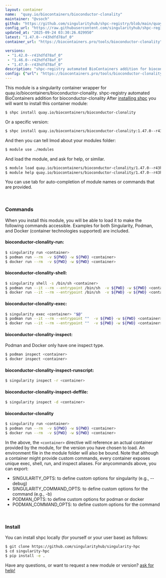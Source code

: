 ```yaml
---
layout: container
name:  "quay.io/biocontainers/bioconductor-clonality"
maintainer: "@vsoch"
github: "https://github.com/singularityhub/shpc-registry/blob/main/quay.io/biocontainers/bioconductor-clonality/container.yaml"
config_url: "https://raw.githubusercontent.com/singularityhub/shpc-registry/main/quay.io/biocontainers/bioconductor-clonality/container.yaml"
updated_at: "2025-09-24 03:30:26.029950"
latest: "1.47.0--r43hdfd78af_0"
container_url: "https://biocontainers.pro/tools/bioconductor-clonality"

versions:
 - "1.42.0--r41hdfd78af_0"
 - "1.46.0--r42hdfd78af_0"
 - "1.47.0--r43hdfd78af_0"
description: "shpc-registry automated BioContainers addition for bioconductor-clonality"
config: {"url": "https://biocontainers.pro/tools/bioconductor-clonality", "maintainer": "@vsoch", "description": "shpc-registry automated BioContainers addition for bioconductor-clonality", "latest": {"1.47.0--r43hdfd78af_0": "sha256:aeeb01f5e45d5a903e59d5e865f37576ac322683b150391cc12d7c9b9137b12f"}, "tags": {"1.42.0--r41hdfd78af_0": "sha256:776ff8a567b0442049af0838a3606cbad86afe454b15acaf00e0428b166989a0", "1.46.0--r42hdfd78af_0": "sha256:89916c114571f5d6166124e0313a77d0e535857fd4b83c174bbaf96aa37e9c20", "1.47.0--r43hdfd78af_0": "sha256:aeeb01f5e45d5a903e59d5e865f37576ac322683b150391cc12d7c9b9137b12f"}, "docker": "quay.io/biocontainers/bioconductor-clonality"}
---
```


This module is a singularity container wrapper for quay.io/biocontainers/bioconductor-clonality.
shpc-registry automated BioContainers addition for bioconductor-clonality
After [installing shpc](#install) you will want to install this container module:


```bash
$ shpc install quay.io/biocontainers/bioconductor-clonality
```

Or a specific version:

```bash
$ shpc install quay.io/biocontainers/bioconductor-clonality:1.47.0--r43hdfd78af_0
```

And then you can tell lmod about your modules folder:

```bash
$ module use ./modules
```

And load the module, and ask for help, or similar.

```bash
$ module load quay.io/biocontainers/bioconductor-clonality/1.47.0--r43hdfd78af_0
$ module help quay.io/biocontainers/bioconductor-clonality/1.47.0--r43hdfd78af_0
```

You can use tab for auto-completion of module names or commands that are provided.

<br>

### Commands

When you install this module, you will be able to load it to make the following commands accessible.
Examples for both Singularity, Podman, and Docker (container technologies supported) are included.

#### bioconductor-clonality-run:

```bash
$ singularity run <container>
$ podman run --rm  -v ${PWD} -w ${PWD} <container>
$ docker run --rm  -v ${PWD} -w ${PWD} <container>
```

#### bioconductor-clonality-shell:

```bash
$ singularity shell -s /bin/sh <container>
$ podman run --it --rm --entrypoint /bin/sh  -v ${PWD} -w ${PWD} <container>
$ docker run --it --rm --entrypoint /bin/sh  -v ${PWD} -w ${PWD} <container>
```

#### bioconductor-clonality-exec:

```bash
$ singularity exec <container> "$@"
$ podman run --it --rm --entrypoint ""  -v ${PWD} -w ${PWD} <container> "$@"
$ docker run --it --rm --entrypoint ""  -v ${PWD} -w ${PWD} <container> "$@"
```

#### bioconductor-clonality-inspect:

Podman and Docker only have one inspect type.

```bash
$ podman inspect <container>
$ docker inspect <container>
```

#### bioconductor-clonality-inspect-runscript:

```bash
$ singularity inspect -r <container>
```

#### bioconductor-clonality-inspect-deffile:

```bash
$ singularity inspect -d <container>
```



#### bioconductor-clonality

```bash
$ singularity run <container>
$ podman run --rm  -v ${PWD} -w ${PWD} <container>
$ docker run --rm  -v ${PWD} -w ${PWD} <container>
```


In the above, the `<container>` directive will reference an actual container provided
by the module, for the version you have chosen to load. An environment file in the
module folder will also be bound. Note that although a container
might provide custom commands, every container exposes unique exec, shell, run, and
inspect aliases. For anycommands above, you can export:

 - SINGULARITY_OPTS: to define custom options for singularity (e.g., --debug)
 - SINGULARITY_COMMAND_OPTS: to define custom options for the command (e.g., -b)
 - PODMAN_OPTS: to define custom options for podman or docker
 - PODMAN_COMMAND_OPTS: to define custom options for the command

<br>

### Install

You can install shpc locally (for yourself or your user base) as follows:

```bash
$ git clone https://github.com/singularityhub/singularity-hpc
$ cd singularity-hpc
$ pip install -e .
```

Have any questions, or want to request a new module or version? [ask for help!](https://github.com/singularityhub/singularity-hpc/issues)